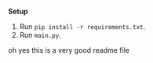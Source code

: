 **Setup**  
1. Run `pip install -r requirements.txt`.  
2. Run `main.py`.    
  
oh yes this is a very good readme file